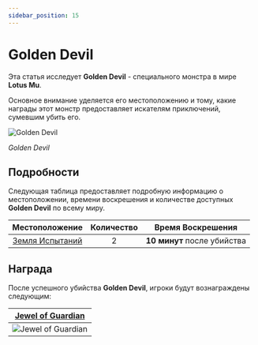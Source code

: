 ```yaml
---
sidebar_position: 15
---
```


# Golden Devil

Эта статья исследует **Golden Devil** - специального монстра в мире **Lotus Mu**.

Основное внимание уделяется его местоположению и тому, какие награды этот монстр предоставляет искателям приключений, сумевшим убить его.

![Golden Devil](/img/monsters/special/golden/devil.jpg)

_Golden Devil_

## Подробности

Следующая таблица предоставляет подробную информацию о местоположении, времени воскрешения и количестве доступных **Golden Devil** по всему миру.

|             Местоположение              | Количество |      Время Воскрешения      |
| :-------------------------------------: | :--------: | :-------------------------: |
| [Земля Испытаний](/maps/land-of-trials) |     2      | **10 минут** после убийства |

## Награда

После успешного убийства **Golden Devil**, игроки будут вознаграждены следующим:

| [Jewel of Guardian](/items/jewels/regular-jewels/jewel-of-guardian) |
| :-----------------------------------------------------------------: |
|        ![Jewel of Guardian](/img/items/jewels/guardian.png)         |
